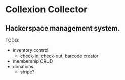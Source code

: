 # Collexion Collector

## Hackerspace management system.

TODO:
- inventory control
  - check-in, check-out, barcode creator
- membership CRUD
- donations
  - stripe?
